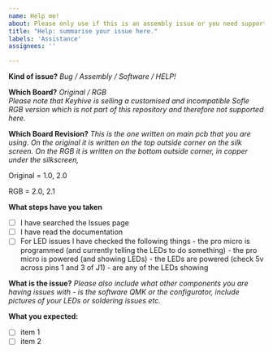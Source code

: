 ```yaml
---
name: Help me!
about: Please only use if this is an assembly issue or you need support
title: "Help: summarise your issue here."
labels: 'Assistance'
assignees: ''

---
```


**Kind of issue?**
_Bug / Assembly / Software / HELP!_

**Which Board?**
_Original / RGB_  
_Please note that Keyhive is selling a customised and incompatible Sofle RGB version which is not part of this repository and therefore not supported here._

**Which Board Revision?**
_This is the one written on main pcb that you are using. 
On the original it is written on the top outside corner on the silk screen. 
On the RGB it is written on the bottom outside corner, in copper under the silkscreen,_

Original = 1.0, 2.0 

RGB =  2.0, 2.1

**What steps have you taken**
* [ ] I have searched the Issues page
* [ ] I have read the documentation 
* [ ] For LED issues I have checked the following things 
        - the pro micro is programmed (and currently telling the LEDs to do something)
        - the pro micro is powered (and showing LEDs)
        - the LEDs are powered (check 5v across pins 1 and 3 of J1)
        - are any of the LEDs showing 

**What is the issue?**
_Please also include what other components you are having issues with - is the software QMK or the configurator, include pictures of your LEDs or soldering issues etc._




**What you expected:**

* [ ] item 1
* [ ] item 2
